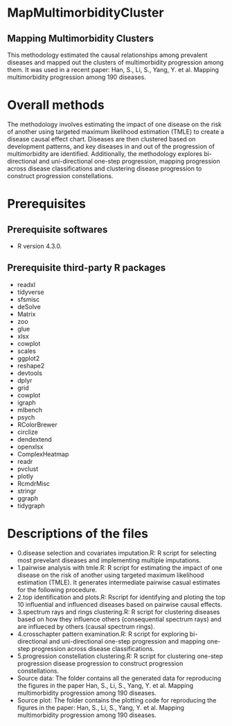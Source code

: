 # MapMultimorbidityCluster
## Mapping Multimorbidity Clusters
This methodology estimated the causal relationships among prevalent diseases and mapped out the clusters of multimorbidity progression among them. It was used in a recent paper: Han, S., Li, S., Yang, Y. et al. Mapping multimorbidity progression among 190 diseases.

# Overall methods

The methodology involves estimating the impact of one disease on the risk of another using targeted maximum likelihood estimation (TMLE) to create a disease causal effect chart. Diseases are then clustered based on development patterns, and key diseases in and out of the progression of multimorbidity are identified. Additionally, the methodology explores bi-directional and uni-directional one-step progression, mapping progression across disease classifications and clustering disease progression to construct progression constellations.

# Prerequisites
## Prerequisite softwares 
* R version 4.3.0.
## Prerequisite third-party R packages
* readxl
* tidyverse
* sfsmisc
* deSolve
* Matrix
* zoo
* glue
* xlsx
* cowplot
* scales
* ggplot2
* reshape2
* devtools
* dplyr
* grid
* cowplot
* igraph
* mlbench
* psych
* RColorBrewer
* circlize
* dendextend
* openxlsx
* ComplexHeatmap
* readr
* pvclust
* plotly
* RcmdrMisc
* stringr
* ggraph
* tidygraph

# Descriptions of the files
*  0.disease selection and covariates imputation.R: R script for selecting most prevelant diseases and implementing multiple imputations.
*  1.pairwise analysis with tmle.R: R script for estimating the impact of one disease on the risk of another using targeted maximum likelihood estimation (TMLE). It generates intermediate pairwise casual estimates for the following procedure.
*  2.top identification and plots.R: Rscript for identifying and ploting the top 10 influential and influenced diseases based on pairwise causal effects. 
*  3.spectrum rays and rings clustering.R: R script for clustering diseases based on how they influence others (consequential spectrum rays) and are influeced by others (causal spectrum rings).
*  4.crosschapter pattern examination.R: R script for exploring bi-directional and uni-directional one-step progression and mapping one-step progression across disease classifications.
*  5.progression constellation clustering.R: R script for clustering one-step progression disease progression to construct progression constellations.
* Source data: The folder contains all the generated data for reproducing the figures in the paper Han, S., Li, S., Yang, Y. et al. Mapping multimorbidity progression among 190 diseases.
* Source plot: The folder contains the plotting code for reproducing the figures in the paper: Han, S., Li, S., Yang, Y. et al. Mapping multimorbidity progression among 190 diseases.

